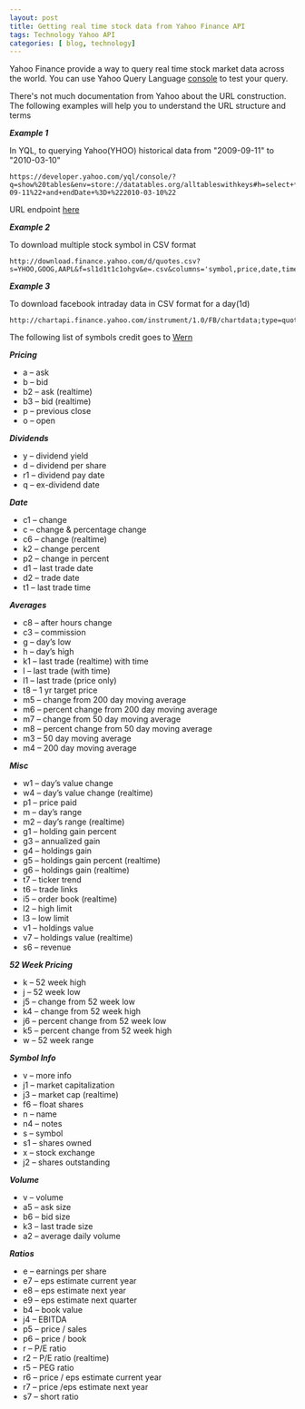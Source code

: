 ```yaml
---
layout: post
title: Getting real time stock data from Yahoo Finance API
tags: Technology Yahoo API
categories: [ blog, technology]
---
```

Yahoo Finance provide a way to query real time stock market data across the world. You can use Yahoo Query Language [console](https://developer.yahoo.com/yql/console/) to test your query.


There's not much documentation from Yahoo about the URL construction. The following examples will help you to understand the URL structure and terms

***Example 1***

In YQL, to querying Yahoo(YHOO) historical data from "2009-09-11" to  "2010-03-10"
```
https://developer.yahoo.com/yql/console/?q=show%20tables&env=store://datatables.org/alltableswithkeys#h=select+*+from+yahoo.finance.historicaldata+where+symbol+%3D+%22YHOO%22+and+startDate+%3D+%222009-09-11%22+and+endDate+%3D+%222010-03-10%22

```
URL endpoint [here](https://query.yahooapis.com/v1/public/yql?q=select%20*%20from%20yahoo.finance.historicaldata%20where%20symbol%20%3D%20%22YHOO%22%20and%20startDate%20%3D%20%222009-09-11%22%20and%20endDate%20%3D%20%222010-03-10%22&format=json&diagnostics=true&env=store%3A%2F%2Fdatatables.org%2Falltableswithkeys&callback=)

***Example 2***

To download multiple stock symbol in CSV format

```
http://download.finance.yahoo.com/d/quotes.csv?s=YHOO,GOOG,AAPL&f=sl1d1t1c1ohgv&e=.csv&columns='symbol,price,date,time,change,col1,high,low,col2
```


***Example 3***

To download facebook intraday data in CSV format for a day(1d)

```
http://chartapi.finance.yahoo.com/instrument/1.0/FB/chartdata;type=quote;range=1d/csv/
```


The following list of symbols credit goes to [Wern](http://wern-ancheta.com/blog/2015/04/05/getting-started-with-the-yahoo-finance-api/)

***Pricing***

* a – ask
* b – bid
* b2 – ask (realtime)
* b3 – bid (realtime)
* p – previous close
* o – open

***Dividends***

* y – dividend yield
* d – dividend per share
* r1 – dividend pay date
* q – ex-dividend date

***Date***

* c1 – change
* c – change & percentage change
* c6 – change (realtime)
* k2 – change percent
* p2 – change in percent
* d1 – last trade date
* d2 – trade date
* t1 – last trade time

***Averages***

* c8 – after hours change
* c3 – commission
* g – day’s low
* h – day’s high
* k1 – last trade (realtime) with time
* l – last trade (with time)
* l1 – last trade (price only)
* t8 – 1 yr target price
* m5 – change from 200 day moving average
* m6 – percent change from 200 day moving average
* m7 – change from 50 day moving average
* m8 – percent change from 50 day moving average
* m3 – 50 day moving average
* m4 – 200 day moving average

***Misc***

* w1 – day’s value change
* w4 – day’s value change (realtime)
* p1 – price paid
* m – day’s range
* m2 – day’s range (realtime)
* g1 – holding gain percent
* g3 – annualized gain
* g4 – holdings gain
* g5 – holdings gain percent (realtime)
* g6 – holdings gain (realtime)
* t7 – ticker trend
* t6 – trade links
* i5 – order book (realtime)
* l2 – high limit
* l3 – low limit
* v1 – holdings value
* v7 – holdings value (realtime)
* s6 – revenue

***52 Week Pricing***

* k – 52 week high
* j – 52 week low
* j5 – change from 52 week low
* k4 – change from 52 week high
* j6 – percent change from 52 week low
* k5 – percent change from 52 week high
* w – 52 week range

***Symbol Info***

* v – more info
* j1 – market capitalization
* j3 – market cap (realtime)
* f6 – float shares
* n – name
* n4 – notes
* s – symbol
* s1 – shares owned
* x – stock exchange
* j2 – shares outstanding

***Volume***
* v – volume
* a5 – ask size
* b6 – bid size
* k3 – last trade size
* a2 – average daily volume

***Ratios***

* e – earnings per share
* e7 – eps estimate current year
* e8 – eps estimate next year
* e9 – eps estimate next quarter
* b4 – book value
* j4 – EBITDA
* p5 – price / sales
* p6 – price / book
* r – P/E ratio
* r2 – P/E ratio (realtime)
* r5 – PEG ratio
* r6 – price / eps estimate current year
* r7 – price /eps estimate next year
* s7 – short ratio
